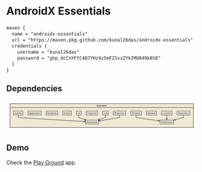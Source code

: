 # AndroidX Essentials
```
maven {
  name = "androidx-essentials"
  url = "https://maven.pkg.github.com/kunal26das/androidx-essentials"
  credentials {
    username = "kunal26das"
    password = "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"
  }
}
```
## Dependencies
![Dependencies](/androidx-essentials.svg)
## Demo
Check the [Play Ground](/app/src/main/java/androidx/essentials/playground) app.
